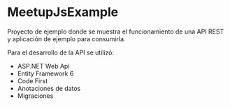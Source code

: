 # MeetupJsExample
Proyecto de ejemplo donde se muestra el funcionamiento de una API REST y aplicación de ejemplo para consumirla.

Para el desarrollo de la API se utilizó:

- ASP.NET Web Api
- Entity Framework 6
- Code First
- Anotaciones de datos
- Migraciones

